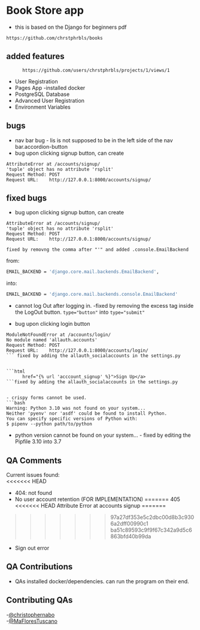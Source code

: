 # Book Store app
- this is based on the Django for beginners pdf
```link
https://github.com/chrstphrbls/books
```

## added features
```link
      https://github.com/users/chrstphrbls/projects/1/views/1
```
- User Registration
- Pages App
 -installed docker
- PostgreSQL Database
- Advanced User Registration
- Environment Variables

## bugs
- nav bar bug - lis is not supposed to be in the left side of the nav bar.accordion-button
- bug upon clicking signup button, can create
```
AttributeError at /accounts/signup/
'tuple' object has no attribute 'rsplit'
Request Method:	POST
Request URL:	http://127.0.0.1:8000/accounts/signup/
```


## fixed bugs
- bug upon clicking signup button, can create
```
AttributeError at /accounts/signup/
'tuple' object has no attribute 'rsplit'
Request Method:	POST
Request URL:	http://127.0.0.1:8000/accounts/signup/

fixed by removng the comma after "'" and added .console.EmailBackend 
```

from:
```bash
EMAIL_BACKEND = 'django.core.mail.backends.EmailBackend',
```

into:
```bash
EMAIL_BACKEND = 'django.core.mail.backends.console.EmailBackend'
```

- cannot log Out after logging in. -fixed by removing the excess tag inside the LogOut button. `type="button"` into `type="submit"`

- bug upon clicking login button
```
ModuleNotFoundError at /accounts/login/
No module named 'allauth.accounts'
Request Method:	POST
Request URL:	http://127.0.0.1:8000/accounts/login/
``` fixed by adding the allauth_socialaccounts in the settings.py


```html
      href="{% url 'acccount_signup' %}">Sign Up</a>
```fixed by adding the allauth_socialaccounts in the settings.py


- crispy forms cannot be used. 
```bash
Warning: Python 3.10 was not found on your system...
Neither 'pyenv' nor 'asdf' could be found to install Python.
You can specify specific versions of Python with:
$ pipenv --python path/to/python
```
- python version cannot be found on your system... - fixed by editing the Pipfile 3.10 into 3.7

## QA Comments
Current issues found:  
<<<<<<< HEAD
- 404: not found
- No user account retention (FOR IMPLEMENTATION)
=======
405
<<<<<<< HEAD
Attribute Error at accounts signup
=======
>>>>>>> 97a27df353e5c2dbc00d8b3c9306a2dff00990c1
>>>>>>> ba51c89593c9f9f67c342a9d5c6863bfd40b99da
- Sign out error

## QA Contributions
- QAs installed docker/dependencies. can run the program on their end.

## Contributing QAs
-[@christophernabo](https://github.com/christophernabo)  
-[@MaFloresTuscano](https://github.com/MaFloresTuscano)

